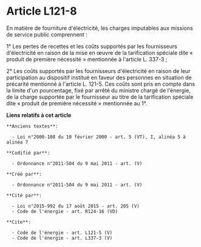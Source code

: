 # Article L121-8

En matière de fourniture d'électricité, les charges imputables aux missions de service public comprennent : 

1° Les pertes de recettes et les coûts supportés par les fournisseurs d'électricité en raison de la mise en œuvre de la
tarification spéciale dite « produit de première nécessité » mentionnée à l'article L. 337-3 ; 

2° Les coûts supportés par les fournisseurs d'électricité en raison de leur participation au dispositif institué en faveur
des personnes en situation de précarité mentionné à l'article L. 121-5. Ces coûts sont pris en compte dans la limite d'un
pourcentage, fixé par arrêté du ministre chargé de l'énergie, de la charge supportée par le fournisseur au titre de la
tarification spéciale dite « produit de première nécessité » mentionnée au 1°.

**Liens relatifs à cet article**

	**Anciens textes**:

	  - Loi n°2000-108 du 10 février 2000 - art. 5 (VT), I, alinéa 5 à alinéa 7

	**Codifié par**:

	  - Ordonnance n°2011-504 du 9 mai 2011 - art. (V)

	**Créé par**:

	  - Ordonnance n°2011-504 du 9 mai 2011 - art. (V)

	**Cité par**:

	  - Loi n°2015-992 du 17 août 2015 - art. 205 (V)
	  - Code de l'énergie - art. R124-16 (VD)

	**Cite**:

	  - Code de l'énergie - art. L121-5 (V)
	  - Code de l'énergie - art. L337-3 (V)
